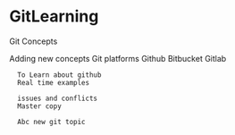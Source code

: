 # GitLearning
Git Concepts

Adding new concepts
 Git platforms 
      Github
      Bitbucket
      Gitlab
      
      To Learn about github
      Real time examples
      
      issues and conflicts
      Master copy
      
      Abc new git topic
 
      
      
    
